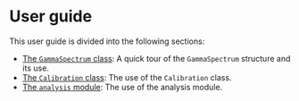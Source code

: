 # User guide

This user guide is divided into the following sections:

* [The `GammaSpectrum` class](Guide-Spectrum): A quick tour of the `GammaSpectrum` structure and its use.
* [The `Calibration` class](Guide-Calibration): The use of the `Calibration` class.
* [The `analysis` module](Guide-Analysis): The use of the analysis module.


